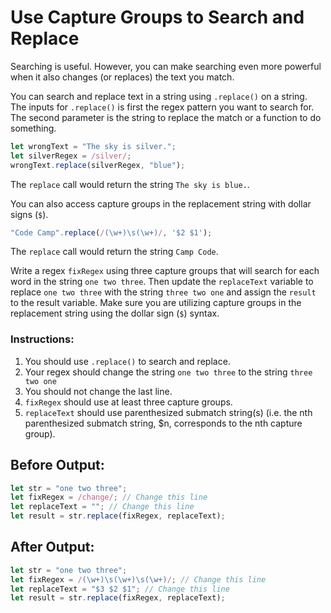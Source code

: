 # Use Capture Groups to Search and Replace

Searching is useful. However, you can make searching even more powerful when it also changes (or replaces) the text you match.

You can search and replace text in a string using `.replace()` on a string. The inputs for `.replace()` is first the regex pattern you want to search for. The second parameter is the string to replace the match or a function to do something.

```javascript
let wrongText = "The sky is silver.";
let silverRegex = /silver/;
wrongText.replace(silverRegex, "blue");
```

The `replace` call would return the string `The sky is blue.`.

You can also access capture groups in the replacement string with dollar signs (`$`).

```javascript
"Code Camp".replace(/(\w+)\s(\w+)/, '$2 $1');
```

The `replace` call would return the string `Camp Code`.

Write a regex `fixRegex` using three capture groups that will search for each word in the string `one two three`. Then update the `replaceText` variable to replace `one two three` with the string `three two one` and assign the `result` to the result variable. Make sure you are utilizing capture groups in the replacement string using the dollar sign (`$`) syntax.

### Instructions:
1. You should use `.replace()` to search and replace.
2. Your regex should change the string `one two three` to the string `three two one`
3. You should not change the last line.
4. `fixRegex` should use at least three capture groups.
5. `replaceText` should use parenthesized submatch string(s) (i.e. the nth parenthesized submatch string, $n, corresponds to the nth capture group).

## Before Output:
```javascript
let str = "one two three";
let fixRegex = /change/; // Change this line
let replaceText = ""; // Change this line
let result = str.replace(fixRegex, replaceText);
```

## After Output:
```javascript
let str = "one two three";
let fixRegex = /(\w+)\s(\w+)\s(\w+)/; // Change this line
let replaceText = "$3 $2 $1"; // Change this line
let result = str.replace(fixRegex, replaceText);
```